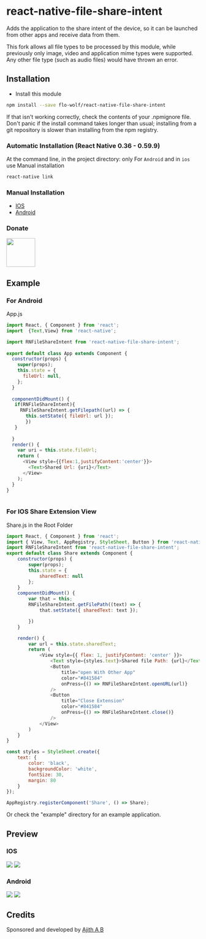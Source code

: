 # react-native-file-share-intent

Adds the application to the share intent of the device, so it can be launched from other apps and receive data from them.

This fork allows all file types to be processed by this module, while previously only image, video and application mime types were supported. Any other file type (such as audio files) would have thrown an error.

## Installation

* Install this module

```bash
npm install --save flo-wolf/react-native-file-share-intent 
```
If that isn't working correctly, check the contents of your .npmignore file.
Don't panic if the install command takes longer than usual; installing from a git repository is slower than installing from the npm registry.

### Automatic Installation (React Native 0.36 - 0.59.9)

At the command line, in the project directory: only For `Android` and in `ios` use Manual installation

```bash
react-native link
```

### Manual Installation
- <a href="https://github.com/ajith-ab/react-native-file-share-intent/tree/master/ios">IOS</a> 
- <a href="https://github.com/ajith-ab/react-native-file-share-intent/tree/master/android">Android</a>   


### Donate

<p><a href="https://www.paypal.me/ajithab" rel="nofollow"><img height="75" src="https://raw.githubusercontent.com/stefan-niedermann/paypal-donate-button/master/paypal-donate-button.png" style="max-width:100%;"></a></p>


## Example

### For Android

App.js

```javascript
import React, { Component } from 'react';
import  {Text,View} from 'react-native';

import RNFileShareIntent from 'react-native-file-share-intent';
 
export default class App extends Component {
  constructor(props) {
    super(props); 
    this.state = {
      fileUrl: null,
    };
  }
 
  componentDidMount() {
   if(RNFileShareIntent){
     RNFileShareIntent.getFilepath((url) => {
       this.setState({ fileUrl: url }); 
       })  
   }
  
  }
  render() {
    var uri = this.state.fileUrl;
    return (
      <View style={{flex:1,justifyContent:'center'}}>
        <Text>Shared Url: {uri}</Text>
      </View>
    );
  }
}
 
```

### For IOS Share Extension View

Share.js in the Root Folder

```javascript
import React, { Component } from 'react';
import { View, Text, AppRegistry, StyleSheet, Button } from 'react-native';
import RNFileShareIntent from 'react-native-file-share-intent';
export default class Share extends Component {
    constructor(props) {
        super(props);
        this.state = {
            sharedText: null
        };
    }
    componentDidMount() {
        var that = this;
        RNFileShareIntent.getFilePath((text) => {
            that.setState({ sharedText: text });

        })
    }

    render() {
        var url = this.state.sharedText;
        return (
            <View style={{ flex: 1, justifyContent: 'center' }}>
                <Text style={styles.text}>Shared file Path: {url}</Text>
                <Button
                    title="open With Other App"
                    color="#841584"
                    onPress={() => RNFileShareIntent.openURL(url)}
                />
                <Button
                    title="Close Extension"
                    color="#841584"
                    onPress={() => RNFileShareIntent.close()}
                />
            </View>
        )
    }
}

const styles = StyleSheet.create({
    text: {
        color: 'black',
        backgroundColor: 'white',
        fontSize: 30,
        margin: 80
    }
});

AppRegistry.registerComponent('Share', () => Share);

```



Or check the "example" directory for an example application.

## Preview

### IOS
<p float="left">

<img src ="https://raw.githubusercontent.com/ajith-ab/react-native-file-share-intent/master/assets/ios.png" />
<img src ="https://raw.githubusercontent.com/ajith-ab/react-native-file-share-intent/master/assets/ios_intent.png" />
</p>

### Android

<p float="left">

<img src ="https://raw.githubusercontent.com/ajith-ab/react-native-file-share-intent/master/assets/android .png" />
<img src ="https://raw.githubusercontent.com/ajith-ab/react-native-file-share-intent/master/assets/android_intent.png" />
</p>

## Credits

Sponsored and developed by <a href="http://ajithab.com">Ajith A B</a>
